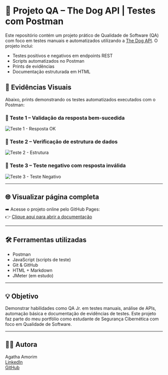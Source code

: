 # 🐾 Projeto QA – The Dog API | Testes com Postman

Este repositório contém um projeto prático de Qualidade de Software (QA) com foco em testes manuais e automatizados utilizando a [The Dog API](https://thedogapi.com/). O projeto inclui:

- Testes positivos e negativos em endpoints REST
- Scripts automatizados no Postman
- Prints de evidências
- Documentação estruturada em HTML

## 📸 Evidências Visuais

Abaixo, prints demonstrando os testes automatizados executados com o Postman:

### 🔹 Teste 1 – Validação da resposta bem-sucedida
![Teste 1 - Resposta OK](./img/teste1.png)

### 🔹 Teste 2 – Verificação de estrutura de dados
![Teste 2 - Estrutura](./img/teste2.png)

### 🔹 Teste 3 – Teste negativo com resposta inválida
![Teste 3 - Teste Negativo](./img/teste3.png)

---

## 🌐 Visualizar página completa

➡️ Acesse o projeto online pelo GitHub Pages:  
👉 [Clique aqui para abrir a documentação](https://agathaamorinhc.github.io/qa-dog-api-tests/)



---

## 🛠️ Ferramentas utilizadas

- Postman  
- JavaScript (scripts de teste)  
- Git & GitHub  
- HTML + Markdown  
- JMeter (em estudo)

---

## 💡 Objetivo

Demonstrar habilidades como QA Jr. em testes manuais, análise de APIs, automação básica e documentação de evidências de testes. Este projeto faz parte do meu portfólio como estudante de Segurança Cibernética com foco em Qualidade de Software.

---

## 👩‍💻 Autora

Agatha Amorim  
[LinkedIn](https://www.linkedin.com/in/agathasiqueiradeamorim)  
[GitHub](https://github.com/agathapro)
